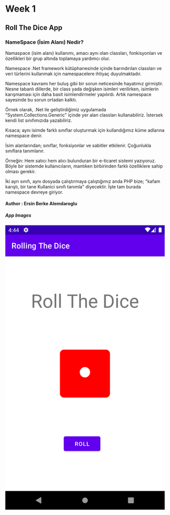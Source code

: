 # Week 1
## Roll The Dice App

### NameSpace (İsim Alanı) Nedir?
Namaspace (isim alanı) kullanımı, amacı aynı olan classları, fonkisyonları ve özellikleri bir grup altında toplamaya yardımcı olur.

Namespace .Net framework kütüphanesinde içinde barındırılan classları ve veri türlerini kullanmak için namespacelere ihtiyaç duyulmaktadır.

Namespace kavramı her buluş gibi bir sorun neticesinde hayatımız girmiştir. Nesne tabanlı dillerde, bir class yada değişken isimleri verilirken, isimlerin karışmaması için daha basit isimlendirmeler yapılırdı. Artık namespace sayesinde bu sorun ortadan kalktı. 

Örnek olarak, .Net ile geliştirdiğimiz uygulamada "System.Collections.Generic" içinde yer alan classları kullanabiliriz. İstersek kendi list sınıfımızıda yazabiliriz.

Kısaca; aynı isimde farklı sınıflar oluşturmak için kullandığımız küme adlarına namespace denir.

İsim alanlarından; sınıflar, fonksiyonlar ve sabitler etkilenir. Çoğunlukla sınıflara tanımlanır.

Örneğin: Hem satıcı hem alıcı bulunduran bir e-ticaret sistemi yazıyoruz. Böyle bir sistemde kullanıcıların, mantıken birbirinden farklı özelliklere sahip olması gerekir. 

 İki ayrı sınıfı, aynı dosyada çalıştırmaya çalıştığımız anda PHP bize; "kafam karıştı, bir tane Kullanici sınıfı tanımla" diyecektir. İşte tam burada namespace devreye giriyor. 

#### Author : Ersin Berke Alemdaroglu

##### App Images
![image](/ss1.png)
